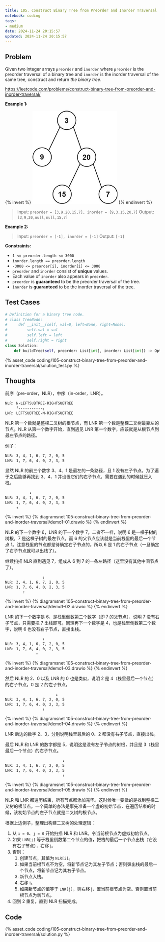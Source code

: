 ```yaml
---
title: 105. Construct Binary Tree from Preorder and Inorder Traversal
notebook: coding
tags:
- medium
date: 2024-11-24 20:15:57
updated: 2024-11-24 20:15:57
---
```

## Problem

Given two integer arrays `preorder` and `inorder` where `preorder` is the preorder traversal of a binary tree and `inorder` is the inorder traversal of the same tree, construct and return _the binary tree_.

<https://leetcode.com/problems/construct-binary-tree-from-preorder-and-inorder-traversal/>

**Example 1:**

{% invert %}
![case1](105-construct-binary-tree-from-preorder-and-inorder-traversal/case1.png)
{% endinvert %}

> Input: `preorder = [3,9,20,15,7], inorder = [9,3,15,20,7]`
> Output: `[3,9,20,null,null,15,7]`

**Example 2:**

> Input: `preorder = [-1], inorder = [-1]`
> Output: `[-1]`

**Constraints:**

- `1 <= preorder.length <= 3000`
- `inorder.length == preorder.length`
- `-3000 <= preorder[i], inorder[i] <= 3000`
- `preorder` and `inorder` consist of **unique** values.
- Each value of `inorder` also appears in `preorder`.
- `preorder` is **guaranteed** to be the preorder traversal of the tree.
- `inorder` is **guaranteed** to be the inorder traversal of the tree.

## Test Cases

``` python
# Definition for a binary tree node.
# class TreeNode:
#     def __init__(self, val=0, left=None, right=None):
#         self.val = val
#         self.left = left
#         self.right = right
class Solution:
    def buildTree(self, preorder: List[int], inorder: List[int]) -> Optional[TreeNode]:
```

{% asset_code coding/105-construct-binary-tree-from-preorder-and-inorder-traversal/solution_test.py %}

## Thoughts

前序（pre-order，NLR），中序（in-order，LNR）。

``` text
NLR: N-LEFTSUBTREE-RIGHTSUBTREE
     ╰-----------╮
LNR: LEFTSUBTREE-N-RIGHTSUBTREE
```

NLR 第一个数就是整棵二叉树的根节点，而 LNR 第一个数是整棵二叉树最靠左的节点。NLR 从第一个数字开始，直到遇见 LNR 第一个数字，应该就是从根节点到最左节点的路径。

例子：

``` text
NLR: 3, 4, 1, 6, 7, 2, 0, 5
LNR: 1, 7, 6, 4, 0, 2, 3, 5
```

显然 NLR 的前三个数字 3、4、1 是最左的一条路径，且 1 没有左子节点。为了遍于之后能够再找到 3、4、1 并设置它们的右子节点，需要在遇到的时候就压入栈。

``` text
           ↓
NLR: 3, 4, 1, 6, 7, 2, 0, 5
LNR: 1, 7, 6, 4, 0, 2, 3, 5
     ↑
```

{% invert %}
{% diagramsnet 105-construct-binary-tree-from-preorder-and-inorder-traversal/demo1-01.drawio %}
{% endinvert %}

NLR 的下一个数字 6，LNR 的下一个数字 7，二者不一样，说明 6 是一棵子树的树根，7 是这棵子树的最左节点。而 6 的父节点应该就是当前栈里的最后一个节点 1。注意栈里的节点都是待确定右子节点的，所以 6 是 1 的右子节点（一旦确定了右子节点就可以出栈了）。

继续扫描 NLR 直到遇见 7，组成从 6 到 7 的一条左路径（这里没有其他中间节点了）。

``` text
                 ↓
NLR: 3, 4, 1, 6, 7, 2, 0, 5
LNR: 1, 7, 6, 4, 0, 2, 3, 5
        ↑
```

{% invert %}
{% diagramsnet 105-construct-binary-tree-from-preorder-and-inorder-traversal/demo1-02.drawio %}
{% endinvert %}

LNR 的下一个数字是 6，是栈里倒数第二个数字（即 7 的父节点），说明 7 没有右子节点，只需要把 7 出栈即可。同理再下一个数字是 4，也是栈里倒数第二个数字，说明 6 也没有右子节点，直接出栈。

``` text
                 ↓
NLR: 3, 4, 1, 6, 7, 2, 0, 5
LNR: 1, 7, 6, 4, 0, 2, 3, 5
              ↑
```

{% invert %}
{% diagramsnet 105-construct-binary-tree-from-preorder-and-inorder-traversal/demo1-03.drawio %}
{% endinvert %}

然后 NLR 的 2、0 以及 LNR 的 0 也是类似，说明 2 是 4（栈里最后一个节点）的右子节点，0 是 2 的左子节点。

``` text
                       ↓
NLR: 3, 4, 1, 6, 7, 2, 0, 5
LNR: 1, 7, 6, 4, 0, 2, 3, 5
                 ↑
```

{% invert %}
{% diagramsnet 105-construct-binary-tree-from-preorder-and-inorder-traversal/demo1-04.drawio %}
{% endinvert %}

LNR 后边的数字 2、3，分别说明栈里最后的 0、2 都没有右子节点，直接出栈。

最后 NLR 和 LNR 的数字都是 5，说明这是没有左子节点的树根，并且是 3（栈里最后一个节点）的右子节点。

``` text
                          ↓
NLR: 3, 4, 1, 6, 7, 2, 0, 5
LNR: 1, 7, 6, 4, 0, 2, 3, 5
                          ↑
```

{% invert %}
{% diagramsnet 105-construct-binary-tree-from-preorder-and-inorder-traversal/demo1-05.drawio %}
{% endinvert %}

NLR 和 LNR 都遍历结束，所有节点都添加完毕。这时候唯一要做的是找到整棵二叉树的根节点。一个简单的办法是事先准备一个虚的初始节点，在遍历结束的时候，该初始节点的左子节点就是二叉树的根节点。

根据上边例子，整理出构建二叉树的处理逻辑：

1. 从 `i = 0`、`j = 0` 开始扫描 NLR 和 LNR。令当前根节点为虚拟初始节点。
2. 如果 `LNR[j]` 等于栈里倒数第二个节点的值，把栈的最后一个节点出栈（它没有右子节点），右移 j。
3. 否则：
   1. 创建节点，其值为 `NLR[i]`。
   2. 如果当前根节点不为空，将新节点记为其左子节点；否则弹出栈的最后一个节点，将新节点记为其右子节点。
   3. 新节点入栈。
   4. 右移 i。
   5. 如果新节点的值等于 `LNR[j]`，则右移 j，置当前根节点为空。否则置当前根节点为新节点。
4. 回到 2 重复，直到 NLR 扫描完成。

## Code

{% asset_code coding/105-construct-binary-tree-from-preorder-and-inorder-traversal/solution.py %}
